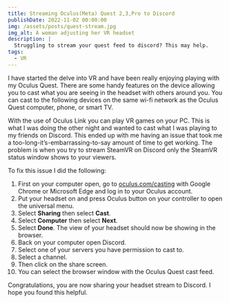 ```yaml
---
title: Streaming Oculus(Meta) Quest 2,3,Pro to Discord
publishDate: 2022-11-02 00:00:00
img: /assets/posts/quest-stream.jpg
img_alt: A woman adjusting her VR headset
description: |
  Struggling to stream your quest feed to discord? This may help.
tags:
  - VR
---
```


I have started the delve into VR and have been really enjoying playing with my Oculus Quest. There are some handy features on the device allowing you to cast what you are seeing in the headset with others around you. You can cast to the following devices on the same wi-fi network as the Oculus Quest computer, phone, or smart TV.

With the use of Oculus Link you can play VR games on your PC. This is what I was doing the other night and wanted to cast what I was playing to my friends on Discord. This ended up with me having an issue that took me a too-long-it’s-embarrassing-to-say amount of time to get working. The problem is when you try to stream SteamVR on Discord only the SteamVR status window shows to your viewers.

To fix this issue I did the following:

1. First on your computer open, go to [oculus.com/casting](https://web.archive.org/web/20240313132257/https://oculus.com/casting) with Google Chrome or Microsoft Edge and log in to your Oculus account.
2. Put your headset on and press Oculus button on your controller to open the universal menu.
3. Select **Sharing** then select **Cast**.
4. Select **Computer** then select **Next**.
5. Select **Done**. The view of your headset should now be showing in the browser.
6. Back on your computer open Discord.
7. Select one of your servers you have permission to cast to.
8. Select a channel.
9. Then click on the share screen.
10. You can select the browser window with the Oculus Quest cast feed.

Congratulations, you are now sharing your headset stream to Discord. I hope you found this helpful.
